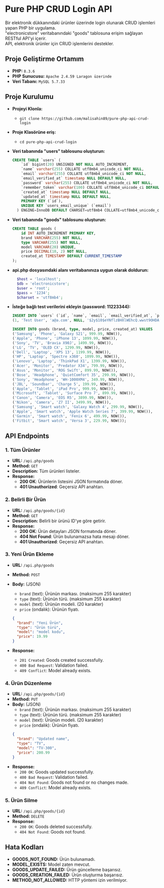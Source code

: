 # Pure PHP CRUD Login API

Bir elektronik dükkanındaki ürünler üzerinde login olunarak CRUD işlemleri yapan PHP bir uygulama.<br>
"electronicstore" veritabanındaki "goods" tablosuna erişim sağlayan RESTful API'yi içerir.<br>
API, elektronik ürünler için CRUD işlemlerini destekler.<br>

## Proje Geliştirme Ortamım

- **PHP:** `8.3.6`
- **PHP Sunucusu:** `Apache 2.4.59 Laragon üzerinde`
- **Veri Tabanı:** `MySQL 5.7.33`


## Proje Kurulumu

- **Projeyi Klonla:**
  - `git clone https://github.com/malisahin89/pure-php-api-crud-login`

- **Proje Klasörüne eriş:**
  - `cd pure-php-api-crud-login`

- **Veri tabanında "users" tablosunu oluşturun:**
  ```sql
  CREATE TABLE `users` (
      `id` bigint(20) UNSIGNED NOT NULL AUTO_INCREMENT,
      `name` varchar(255) COLLATE utf8mb4_unicode_ci NOT NULL,
      `email` varchar(255) COLLATE utf8mb4_unicode_ci NOT NULL,
      `email_verified_at` timestamp NULL DEFAULT NULL,
      `password` varchar(255) COLLATE utf8mb4_unicode_ci NOT NULL,
      `remember_token` varchar(100) COLLATE utf8mb4_unicode_ci DEFAULT NULL,
      `created_at` timestamp NULL DEFAULT NULL,
      `updated_at` timestamp NULL DEFAULT NULL,
      PRIMARY KEY (`id`),
      UNIQUE KEY `users_email_unique` (`email`)
    ) ENGINE=InnoDB DEFAULT CHARSET=utf8mb4 COLLATE=utf8mb4_unicode_ci;
  ```

- **Veri tabanında "goods" tablosunu oluşturun:**
  ```sql
  CREATE TABLE goods (
      id INT AUTO_INCREMENT PRIMARY KEY,
      brand VARCHAR(255) NOT NULL,
      type VARCHAR(255) NOT NULL,
      model VARCHAR(20) UNIQUE,
      price DECIMAL(10, 2) NOT NULL,
      created_at TIMESTAMP DEFAULT CURRENT_TIMESTAMP
  );
  ```
- **api.php dosyasındaki alanı veritabanınıza uygun olarak doldurun:**
  ```php
    $host = 'localhost';
    $db = 'electronicstore';
    $user = 'root';
    $pass = '1234';
    $charset = 'utf8mb4';
  ```
  

- **İsteğe bağlı test verilerini ekleyin (password: 11223344):**
  ```sql
  INSERT INTO `users` (`id`, `name`, `email`, `email_verified_at`, `password`, `remember_token`, `created_at`, `updated_at`) VALUES
  (1, 'Test User', 'a@a.com', NULL, '$2y$10$eYNflzBHXlWEhcQ.wwst9OHDArZIZnuM6kGpEQrYagbRAt9VlNg/e', NULL, '2024-09-10 23:19:39', '2024-09-10 23:19:39');

  INSERT INTO goods (brand, type, model, price, created_at) VALUES
  ('Samsung', 'Phone', 'Galaxy S21', 999.99, NOW()),
  ('Apple', 'Phone', 'iPhone 13', 1099.99, NOW()),
  ('Sony', 'TV', 'Bravia X90J', 1499.99, NOW()),
  ('LG', 'TV', 'OLED CX', 1299.99, NOW()),
  ('Dell', 'Laptop', 'XPS 13', 1199.99, NOW()),
  ('HP', 'Laptop', 'Spectre x360', 1099.99, NOW()),
  ('Lenovo', 'Laptop', 'ThinkPad X1', 1399.99, NOW()),
  ('Acer', 'Monitor', 'Predator X34', 799.99, NOW()),
  ('Asus', 'Monitor', 'ROG Swift', 899.99, NOW()),
  ('Bose', 'Headphone', 'QuietComfort 35', 299.99, NOW()),
  ('Sony', 'Headphone', 'WH-1000XM4', 349.99, NOW()),
  ('JBL', 'Soundbar', 'Charge 5', 199.99, NOW()),
  ('Apple', 'Tablet', 'iPad Pro', 999.99, NOW()),
  ('Microsoft', 'Tablet', 'Surface Pro 7', 899.99, NOW()),
  ('Canon', 'Camera', 'EOS R5', 3899.99, NOW()),
  ('Nikon', 'Camera', 'Z7 II', 3499.99, NOW()),
  ('Samsung', 'Smart watch', 'Galaxy Watch 4', 299.99, NOW()),
  ('Apple', 'Smart watch', 'Apple Watch Series 7', 399.99, NOW()),
  ('Garmin', 'Smart watch', 'Fenix 6', 499.99, NOW()),
  ('Fitbit', 'Smart watch', 'Versa 3', 229.99, NOW());
  ```

## API Endpoints

### 1. Tüm Ürünler

- **URL:** `/api.php/goods`
- **Method:** `GET`
- **Description:** Tüm ürünleri listeler.
- **Response:**
  - **200 OK**: Ürünlerin listesini JSON formatında döner.
  - **401 Unauthorized**: Geçersiz API anahtarı.

### 2. Belirli Bir Ürün

- **URL:** `/api.php/goods/{id}`
- **Method:** `GET`
- **Description:** Belirli bir ürünü ID'ye göre getirir.
- **Response:**
  - **200 OK**: Ürün detayları JSON formatında döner.
  - **404 Not Found**: Ürün bulunamazsa hata mesajı döner.
  - **401 Unauthorized**: Geçersiz API anahtarı.

### 3. Yeni Ürün Ekleme

- **URL:** `/api.php/goods`
- **Method:** `POST`
- **Body:** (JSON)
  - `brand` (text): Ürünün markası. (maksimum 255 karakter)
  - `type` (text): Ürünün türü. (maksimum 255 karakter)
  - `model` (text): Ürünün modeli. (20 karakter)
  - `price` (ondalık): Ürünün fiyatı.
  
  ```json
  {
    "brand": "Yeni Ürün",
    "type": "Ürün türü",
    "model": "model kodu",
    "price": 19.99
  }
- **Response:**
  - `201 Created`: Goods created successfully.
  - `400 Bad Request`: Validation failed.
  - `409 Conflict`: Model already exists.
  
### 4. Ürün Düzenleme

- **URL:** `/api.php/goods/{id}`
- **Method:** `PUT`
- **Body:** (JSON)
  - `brand` (text): Ürünün markası. (maksimum 255 karakter)
  - `type` (text): Ürünün türü. (maksimum 255 karakter)
  - `model` (text): Ürünün modeli. (20 karakter)
  - `price` (ondalık): Ürünün fiyatı.
  ```json
  {
    "brand": "Updated name",
    "type": "TV",
    "model": "TV-300",
    "price": 200.99
  }
- **Response:**
  - `200 OK`: Goods updated successfully.
  - `400 Bad Request`: Validation failed.
  - `404 Not Found`: Goods not found or no changes made.
  - `409 Conflict`: Model already exists.
  
### 5. Ürün Silme

- **URL:** `/api.php/goods/{id}`
- **Method:** `DELETE`
- **Response:**
  - `200 OK`: Goods deleted successfully.
  - `404 Not Found`: Goods not found.

## Hata Kodları

- **GOODS_NOT_FOUND:** Ürün bulunamadı.
- **MODEL_EXISTS:** Model zaten mevcut.
- **GOODS_UPDATE_FAILED:** Ürün güncelleme başarısız.
- **GOODS_CREATION_FAILED:** Ürün oluşturma başarısız.
- **METHOD_NOT_ALLOWED:** HTTP yöntemi izin verilmiyor.
